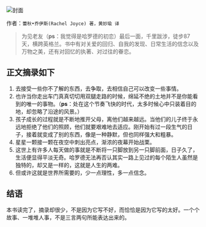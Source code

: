 ![封面](https://img3.doubanio.com/lpic/s26936721.jpg)

作者：`蕾秋•乔伊斯(Rachel Joyce) 著，黄妙瑜 译`

> 为见老友（**ps**：我觉得是哈罗德的初恋）最后一面，千里跋涉，徒步87天，横跨英格兰。书中有对关爱的回归、自我的发现、日常生活的信念以及万物之美，还有对回忆的执著、对过往的眷恋。

## 正文摘录如下

1. 去接受一些你不了解的东西，去争取，去相信自己可以改变一些事情。
2. 也许当你走出车门真真切切用双腿走路的时候，绵延不绝的土地并不是你能看到的唯一的事物。（**ps**：处在这个节奏飞快的时代，太多时候心中只装着目的地，却忽略了沿途的风景。）
3. 孩子成长的过程就是不断地推开父母，离他们越来越远。当他们的儿子终于永远地拒绝了他们的照顾，他们就要艰难地去适应。刚开始有过一段生气的日子，接着就变成了别的东西，像是一种静默，但也同样强大和粗暴。
4. 星星一颗接一颗在夜空中刺出亮点，渐浓的夜幕开始战栗。
5. 这世上有许多人每天做的事就是不断将一只脚放到另一只脚前面，日子久了，生活便显得平淡无奇。哈罗德无法再否认其实一路上见过的每个陌生人虽然是独特的，却又是一样的，这就是人生的两难。
6. 但或许这就是世界所需要的，少一点理性，多一点信念。

## 结语

本书读完了，摘录却很少，不是因为它写不好，而恰恰是因为它写的太好。一个个故事、一堆堆人事，不是三言两句所能表达出来的。
